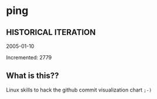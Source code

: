 # ping

## HISTORICAL ITERATION
2005-01-10

Incremented: 2779

## What is this?? 
Linux skills to hack the github commit visualization chart `;-)`
